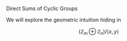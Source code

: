 <head>
  <script type="text/x-mathjax-config">
    MathJax.Hub.Config({
      tex2jax: {
        skipTags: ['script', 'noscript', 'style', 'textarea', 'pre'],
        inlineMath: [['$','$']]
      }
    });
  </script>
  <script src="https://cdn.mathjax.org/mathjax/latest/MathJax.js?config=TeX-AMS-MML_HTMLorMML" type="text/javascript"></script>
  <link rel="stylesheet" type="text/css" href="https://tikzjax.com/v1/fonts.css">
  <script src="https://tikzjax.com/v1/tikzjax.js"></script>
</head>

Direct Sums of Cyclic Groups

We will explore the geometric intuition hiding in 

$$ (\mathbb{Z}_m \oplus \mathbb{Z}_n)/ \langle x,y \rangle $$

<!-- <form method="GET">
  <label for="height">Height:</label>
  <input type="number" id="height" name="height"><br><br>
  <input type="submit" value="Submit">
</form> -->

<!-- <form>
  <label for="height">Height:</label>
  <input type="number" id="height" name="height"><br><br>
</form> -->

<!-- <script>
  var name = window.prompt("Enter your name: ");
  alert("Name: " + name);
</script> -->

<?
$height = rand(2,5);
$width = rand(2,5);
?>

<script type="text/tikz">
  \begin{tikzpicture}
    \draw (0,0) -- (0,<? echo $height; ?>);
    \draw (0,0) -- (<? echo $width; ?>,0);
  \end{tikzpicture}
</script>

